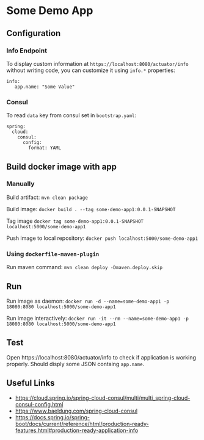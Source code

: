 # Some Demo App

## Configuration

### Info Endpoint
To display custom information at `https://localhost:8080/actuator/info` without writing code, you can customize it using `info.*` properties:
```
info:
   app.name: "Some Value"
```

### Consul
To read `data` key from consul set in `bootstrap.yaml`:
```
spring:
  cloud:
    consul:
      config:
        format: YAML
```

## Build docker image with app

### Manually
Build artifact:
`mvn clean package`

Build image:
`docker build . --tag some-demo-app1:0.0.1-SNAPSHOT`

Tag image
`docker tag some-demo-app1:0.0.1-SNAPSHOT localhost:5000/some-demo-app1`

Push image to local repository:
`docker push localhost:5000/some-demo-app1`

### Using `dockerfile-maven-plugin`
Run maven command:
`mvn clean deploy -Dmaven.deploy.skip`

## Run
Run image as daemon:
`docker run -d --name=some-demo-app1 -p 18080:8080 localhost:5000/some-demo-app1`

Run image interactively:
`docker run -it --rm --name=some-demo-app1 -p 18080:8080 localhost:5000/some-demo-app1`

## Test
Open https://localhost:8080/actuator/info to check if application is working properly.
Should disply some JSON containg `app.name`.

## Useful Links
* https://cloud.spring.io/spring-cloud-consul/multi/multi_spring-cloud-consul-config.html
* https://www.baeldung.com/spring-cloud-consul
* https://docs.spring.io/spring-boot/docs/current/reference/html/production-ready-features.html#production-ready-application-info